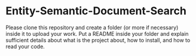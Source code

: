 # Entity-Semantic-Document-Search

Please clone this repository and create a folder (or more if necessary) inside it to upload your work. Put a README inside your folder and explain sufficient details about what is the project about, how to install, and how to read your code.  
